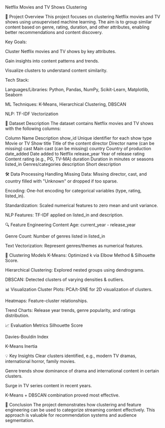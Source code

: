 Netflix Movies and TV Shows Clustering


📌 Project Overview
This project focuses on clustering Netflix movies and TV shows using unsupervised machine learning.
The aim is to group similar content based on genre, rating, duration, and other attributes, enabling better recommendations and content discovery.

Key Goals:

Cluster Netflix movies and TV shows by key attributes.

Gain insights into content patterns and trends.

Visualize clusters to understand content similarity.

Tech Stack:

Languages/Libraries: Python, Pandas, NumPy, Scikit-Learn, Matplotlib, Seaborn

ML Techniques: K-Means, Hierarchical Clustering, DBSCAN

NLP: TF-IDF Vectorization

📂 Dataset Description
The dataset contains Netflix movies and TV shows with the following columns:

Column Name	Description
show_id	Unique identifier for each show
type	Movie or TV Show
title	Title of the content
director	Director name (can be missing)
cast	Main cast (can be missing)
country	Country of production
date_added	Date added to Netflix
release_year	Year of release
rating	Content rating (e.g., PG, TV-MA)
duration	Duration in minutes or seasons
listed_in	Genres/categories
description	Short description

🛠 Data Processing
Handling Missing Data: Missing director, cast, and country filled with "Unknown" or dropped if too sparse.

Encoding: One-hot encoding for categorical variables (type, rating, listed_in).

Standardization: Scaled numerical features to zero mean and unit variance.

NLP Features: TF-IDF applied on listed_in and description.

🔍 Feature Engineering
Content Age: current_year - release_year

Genre Count: Number of genres listed in listed_in

Text Vectorization: Represent genres/themes as numerical features.

🤖 Clustering Models
K-Means: Optimized k via Elbow Method & Silhouette Score.

Hierarchical Clustering: Explored nested groups using dendrograms.

DBSCAN: Detected clusters of varying densities & outliers.

📊 Visualization
Cluster Plots: PCA/t-SNE for 2D visualization of clusters.

Heatmaps: Feature-cluster relationships.

Trend Charts: Release year trends, genre popularity, and ratings distribution.

📈 Evaluation Metrics
Silhouette Score

Davies-Bouldin Index

K-Means Inertia

💡 Key Insights
Clear clusters identified, e.g., modern TV dramas, international horror, family movies.

Genre trends show dominance of drama and international content in certain clusters.

Surge in TV series content in recent years.

K-Means + DBSCAN combination proved most effective.

📜 Conclusion
The project demonstrates how clustering and feature engineering can be used to categorize streaming content effectively.
This approach is valuable for recommendation systems and audience segmentation.

